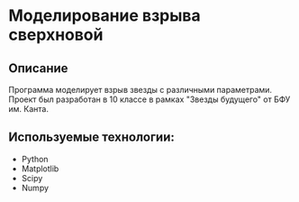 # Моделирование взрыва сверхновой
## Описание
Программа моделирует взрыв звезды с различными параметрами. Проект был разработан в 10 классе в рамках "Звезды будущего" от БФУ им. Канта.

## Используемые технологии:
* Python
* Matplotlib
* Scipy
* Numpy
